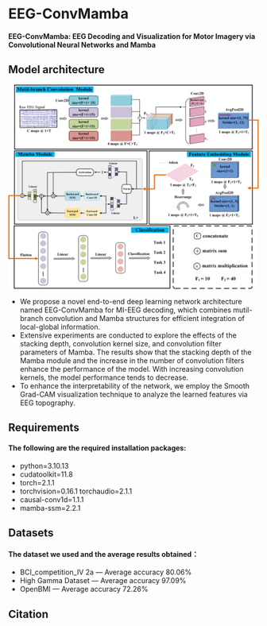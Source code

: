 # EEG-ConvMamba

#### EEG-ConvMamba: EEG Decoding and Visualization for Motor Imagery via Convolutional Neural Networks and Mamba

## Model architecture

<div align="center">
  <img src="https://github.com/Jianxi-Huang/EEG-ConvMamba/blob/main/Model%20Architecture.png" width="700px">
</div>


* We propose a novel end-to-end deep learning network architecture named EEG-ConvMamba for MI-EEG decoding, which combines mutil-branch convolution and Mamba structures for efficient integration of local-global information.
* Extensive experiments are conducted to explore the effects of the stacking depth, convolution kernel size, and convolution filter parameters of Mamba. The results show that the stacking depth of the Mamba module and the increase in the number of convolution         filters enhance the performance of the model. With increasing convolution kernels, the model performance tends to decrease.
* To enhance the interpretability of the network, we employ the Smooth Grad-CAM visualization technique to analyze the learned features via EEG topography.
## Requirements

#### The following are the required installation packages:
* python=3.10.13
* cudatoolkit=11.8
* torch=2.1.1
* torchvision=0.16.1 torchaudio=2.1.1
* causal-conv1d=1.1.1
* mamba-ssm=2.2.1
  
## Datasets

#### The dataset we used and the average results obtained：

* BCI_competition_IV 2a — Average accuracy 80.06%
* High Gamma Dataset — Average accuracy 97.09%
* OpenBMI — Average accuracy 72.26%

## Citation 
